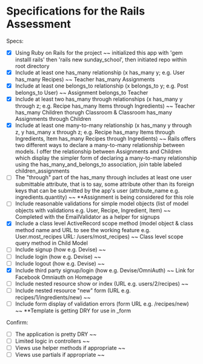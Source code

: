 # Specifications for the Rails Assessment

Specs:
- [x] Using Ruby on Rails for the project
  ~~ initialized this app with 'gem installl rails' then 'rails new sunday_school', then initiated repo within root directory
- [x] Include at least one has_many relationship (x has_many y; e.g. User has_many Recipes) 
  ~~ Teacher has_many Assignments
- [x] Include at least one belongs_to relationship (x belongs_to y; e.g. Post belongs_to User)
  ~~ Assignment belongs_to Teacher
- [x] Include at least two has_many through relationships (x has_many y through z; e.g. Recipe has_many Items through Ingredients)
  ~~ Teacher has_many Children thorugh Classroom & Classroom has_many Assignments through Children
- [x] Include at least one many-to-many relationship (x has_many y through z, y has_many x through z; e.g. Recipe has_many Items through Ingredients, Item has_many Recipes through Ingredients)
  ~~ Rails offers two different ways to declare a many-to-many relationship between models. I offer the relationship between Assignments and Children which display the simpler form of declaring a many-to-many relationship using the has_many_and_belongs_to association, join table labeled children_assignments
- [ ] The "through" part of the has_many through includes at least one user submittable attribute, that is to say, some attribute other than its foreign keys that can be submitted by the app's user (attribute_name e.g. ingredients.quantity)
  ~~ **Assignment is being considered for this role
- [ ] Include reasonable validations for simple model objects (list of model objects with validations e.g. User, Recipe, Ingredient, Item)
  ~~ Completed with the EmailValidator as a helper for signups
- [x] Include a class level ActiveRecord scope method (model object & class method name and URL to see the working feature e.g. User.most_recipes URL: /users/most_recipes)
  ~~ Class level scope query method in Child Model
- [ ] Include signup (how e.g. Devise)
  ~~
- [ ] Include login (how e.g. Devise)
  ~~
- [ ] Include logout (how e.g. Devise)
  ~~
- [x] Include third party signup/login (how e.g. Devise/OmniAuth)
  ~~ Link for Facebook Omniauth on Homepage
- [ ] Include nested resource show or index (URL e.g. users/2/recipes)
  ~~
- [ ] Include nested resource "new" form (URL e.g. recipes/1/ingredients/new)
  ~~
- [ ] Include form display of validation errors (form URL e.g. /recipes/new)
  ~~ **Template is getting DRY for use in _form

Confirm:
- [ ] The application is pretty DRY
  ~~
- [ ] Limited logic in controllers
  ~~
- [ ] Views use helper methods if appropriate
  ~~
- [ ] Views use partials if appropriate
  ~~